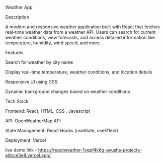 Weather App

Description

A modern and responsive weather application built with React that fetches real-time weather data from a weather API. Users can search for current weather conditions, view forecasts, and access detailed information like temperature, humidity, wind speed, and more.

Features

Search for weather by city name

Display real-time temperature, weather conditions, and location details

Responsive UI using  CSS 

Dynamic background changes based on weather conditions


Tech Stack

Frontend: React, HTML, CSS , Javascript

API: OpenWeatherMap API 

State Management: React Hooks (useState, useEffect)

Deployment: Vercel 

live demo link - https://reactweather-1vqpf4k6g-ayushs-projects-e9cce3e8.vercel.app/

